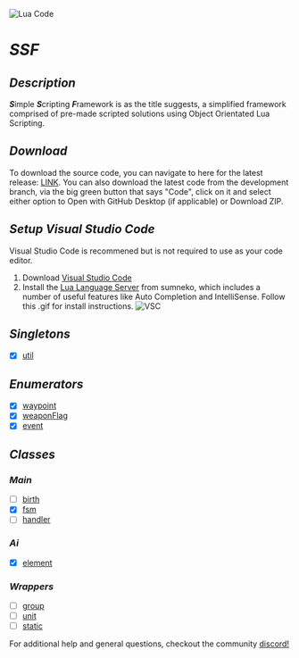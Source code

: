 ![Lua Code](https://github.com/Wizxrd/SSF/actions/workflows/luaCI.yml/badge.svg)
# ***SSF***

## ***Description***
***S***imple  ***S***cripting ***F***ramework is as the title suggests, a simplified framework comprised of pre-made scripted solutions using Object Orientated Lua Scripting.

## ***Download***
To download the source code, you can navigate to here for the latest release: [LINK](). You can also download the latest code from the development branch, via the big green button that says "Code", click on it and select either option to Open with GitHub Desktop (if applicable) or Download ZIP.

## ***Setup Visual Studio Code***
Visual Studio Code is recommened but is not required to use as your code editor.
1) Download [Visual Studio Code](https://code.visualstudio.com/download)
2) Install the [Lua Language Server](https://github.com/sumneko/lua-language-server) from sumneko, which includes a number of useful features like Auto Completion and IntelliSense. Follow this .gif for install instructions.
![VSC](https://github.com/sumneko/vscode-lua/raw/master/images//Install%20In%20VSCode.gif)

## ***Singletons***
- [X] [util](./singletons/util/README.md)

## ***Enumerators***
- [X] [waypoint](./enumerators/waypoint/README.md)
- [X] [weaponFlag](./enumerators/weaponFlag/README.md)
- [X] [event](./enumerators/event/README.md)

## ***Classes***
### ***Main***
- [ ] [birth](./classes/main/birth/README.md)
- [X] [fsm](./classes/main/fsm/README.md)
- [ ] [handler](./classes/main/handler/README.md)

### ***Ai***
- [X] [element](./classes/ai/element/README.md)

### ***Wrappers***
- [ ] [group](./classes/wrappers/group/README.md)
- [ ] [unit](./classes/wrappers/unit/README.md)
- [ ] [static](./classes/wrappers/static/README.md)

For additional help and general questions, checkout the community [discord!](https://discord.gg/JNeaNjecXy)